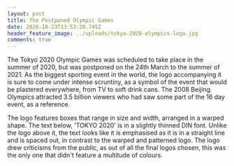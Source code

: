 ```yaml
---
layout: post
title: The Postponed Olympic Games
date: 2020-10-23T13:53:28.745Z
header_feature_image: ../uploads/tokyo-2020-olympics-logo.jpg
comments: true
---
```

The Tokyo 2020 Olympic Games was scheduled to take place in the summer of 2020, but was postponed on the 24th March to the summer of 2021. As the biggest sporting event in the world, the logo accompanying it is sure to come under intense scruntiny, as a symbol of the event that would be plastered everywhere, from TV to soft drink cans. The 2008 Beijing Olympics attracted 3.5 billion viewers who had saw some part of the 16 day event, as a reference.

The logo features boxes that range in size and width, arranged in a warped shape. The text below, 'TOKYO 2020' is in a slightly thinned DIN font. Unlike the logo above it, the text looks like it is emphasised as it is in a straight line and is spaced out, in contrast to the warped and patterned logo. The logo drew criticisms from the public, as out of all the final logos chosen, this was the only one that didn't feature a multitude of colours.